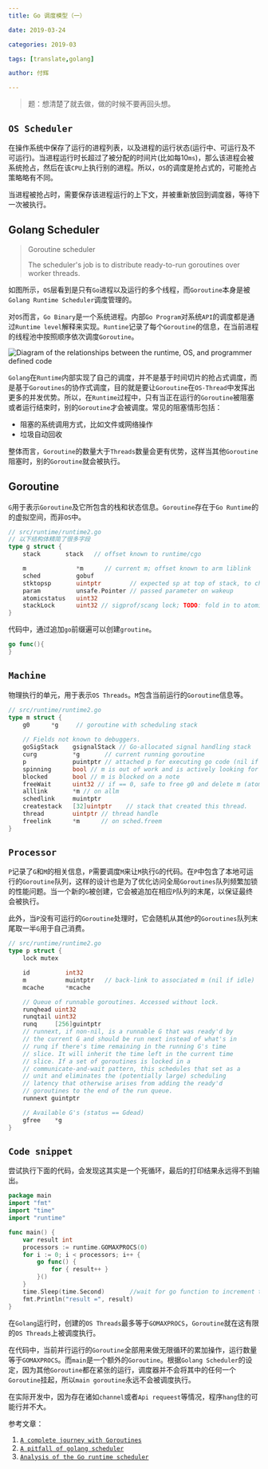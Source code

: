 ```yaml
---
title: Go 调度模型（一）

date: 2019-03-24

categories: 2019-03

tags: [translate,golang]

author: 付辉

---
```


> 题：想清楚了就去做，做的时候不要再回头想。

## `OS Scheduler`

在操作系统中保存了运行的进程列表，以及进程的运行状态(运行中、可运行及不可运行)。当进程运行时长超过了被分配的时间片(比如每10`ms`)，那么该进程会被系统抢占，然后在该`CPU`上执行别的进程。所以，`OS`的调度是抢占式的，可能抢占策略略有不同。

当进程被抢占时，需要保存该进程运行的上下文，并被重新放回到调度器，等待下一次被执行。

## Golang Scheduler

> Goroutine scheduler
>
> The scheduler's job is to distribute ready-to-run goroutines over worker threads.

如图所示，`OS`层看到是只有`Go`进程以及运行的多个线程，而`Goroutine`本身是被`Golang Runtime Scheduler`调度管理的。

对`OS`而言，`Go Binary`是一个系统进程。内部`Go Program`对系统`API`的调度都是通过`Runtime level`解释来实现。`Runtine`记录了每个`Goroutine`的信息，在当前进程的线程池中按照顺序依次调度`Goroutine`。

![`Diagram of the relationships between the
runtime, OS, and programmer defined code`](https://i.loli.net/2019/03/24/5c974c7eb3407.png)

`Golang`在`Runtime`内部实现了自己的调度，并不是基于时间切片的抢占式调度，而是基于`Goroutines`的协作式调度，目的就是要让`Goroutine`在`OS-Thread`中发挥出更多的并发优势。所以，在`Runtime`过程中，只有当正在运行的`Goroutine`被阻塞或者运行结束时，别的`Goroutine`才会被调度。常见的阻塞情形包括：

- 阻塞的系统调用方式，比如文件或网络操作
- 垃圾自动回收

整体而言，`Goroutine`的数量大于`Threads`数量会更有优势，这样当其他`Goroutine`阻塞时，别的`Goroutine`就会被执行。

## Goroutine

`G`用于表示`Goroutine`及它所包含的栈和状态信息。`Goroutine`存在于`Go Runtime`的的虚拟空间，而非`OS`中。

```go
// src/runtime/runtime2.go
// 以下结构体精简了很多字段
type g struct {
	stack       stack   // offset known to runtime/cgo

	m              *m      // current m; offset known to arm liblink
	sched          gobuf
	stktopsp       uintptr        // expected sp at top of stack, to check in traceback
	param          unsafe.Pointer // passed parameter on wakeup
	atomicstatus   uint32
	stackLock      uint32 // sigprof/scang lock; TODO: fold in to atomicstatus
}
```

代码中，通过追加`go`前缀遍可以创建`groutine`。

```go
go func(){
}
```

## `Machine`

物理执行的单元，用于表示`OS Threads`。`M`包含当前运行的`Goroutine`信息等。

```go
// src/runtime/runtime2.go
type m struct {
	g0      *g     // goroutine with scheduling stack
	
	// Fields not known to debuggers.
	goSigStack    gsignalStack // Go-allocated signal handling stack
	curg          *g       // current running goroutine
	p             puintptr // attached p for executing go code (nil if not executing go code)
	spinning      bool // m is out of work and is actively looking for work
	blocked       bool // m is blocked on a note
	freeWait      uint32 // if == 0, safe to free g0 and delete m (atomic)
	alllink       *m // on allm
	schedlink     muintptr
	createstack   [32]uintptr    // stack that created this thread.
	thread        uintptr // thread handle
	freelink      *m      // on sched.freem
}
```

## `Processor`

`P`记录了`G`和`M`的相关信息，`P`需要调度`M`来让`M`执行`G`的代码。在`P`中包含了本地可运行的`Goroutine`队列，这样的设计也是为了优化访问全局`Goroutines`队列频繁加锁的性能问题。当一个新的`G`被创建，它会被追加在相应`P`队列的末尾，以保证最终会被执行。

此外，当`P`没有可运行的`Goroutine`处理时，它会随机从其他`P`的`Goroutines`队列末尾取一半`G`用于自己消费。

```go
// src/runtime/runtime2.go
type p struct {
	lock mutex

	id          int32
	m           muintptr   // back-link to associated m (nil if idle)
	mcache      *mcache

	// Queue of runnable goroutines. Accessed without lock.
	runqhead uint32
	runqtail uint32
	runq     [256]guintptr
	// runnext, if non-nil, is a runnable G that was ready'd by
	// the current G and should be run next instead of what's in
	// runq if there's time remaining in the running G's time
	// slice. It will inherit the time left in the current time
	// slice. If a set of goroutines is locked in a
	// communicate-and-wait pattern, this schedules that set as a
	// unit and eliminates the (potentially large) scheduling
	// latency that otherwise arises from adding the ready'd
	// goroutines to the end of the run queue.
	runnext guintptr

	// Available G's (status == Gdead)
	gfree    *g
}
```

## `Code snippet`

尝试执行下面的代码，会发现这其实是一个死循环，最后的打印结果永远得不到输出。

```go
package main
import "fmt"
import "time"
import "runtime"

func main() {
    var result int
    processors := runtime.GOMAXPROCS(0)  
    for i := 0; i < processors; i++ {
        go func() {
            for { result++ }
        }()
    }
    time.Sleep(time.Second)       //wait for go function to increment the value.
    fmt.Println("result =", result)
}
```

在`Golang`运行时，创建的`OS Threads`最多等于`GOMAXPROCS`，`Goroutine`就在这有限的`OS Threads`上被调度执行。

在代码中，当前并行运行的`Goroutine`全部用来做无限循环的累加操作，运行数量等于`GOMAXPROCS`。而`main`是一个额外的`Goroutine`。根据`Golang Scheduler`的设定，因为其他`Goroutine`都在紧张的运行，调度器并不会将其中的任何一个`Goroutine`挂起，所以`main goroutine`永远不会被调度执行。

在实际开发中，因为存在诸如`channel`或者`Api requeest`等情况，程序`hang`住的可能行并不大。



参考文章：

1. [`A complete journey with Goroutines`](https://medium.com/@riteeksrivastava/a-complete-journey-with-goroutines-8472630c7f5c)
2. [`A pitfall of golang scheduler`](http://www.sarathlakshman.com/2016/06/15/pitfall-of-golang-scheduler)
3. [`Analysis of the Go runtime scheduler`](<http://www1.cs.columbia.edu/~aho/cs6998/reports/12-12-11_DeshpandeSponslerWeiss_GO.pdf>)